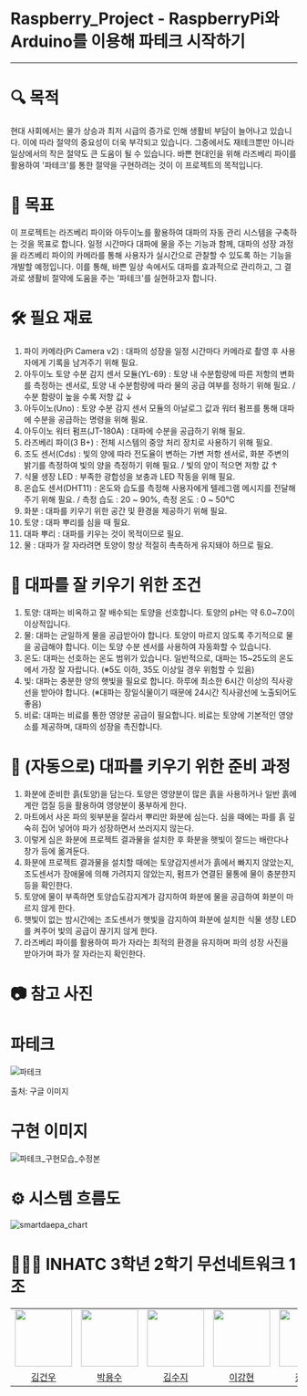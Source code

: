 # Raspberry_Project - RaspberryPi와 Arduino를 이용해 파테크 시작하기


* * *

# 🔍 목적
현대 사회에서는 물가 상승과 최저 시급의 증가로 인해 생활비 부담이 늘어나고 있습니다. 이에 따라 절약의 중요성이 더욱 부각되고 있습니다. 그중에서도 재테크뿐만 아니라 일상에서의 작은 절약도 큰 도움이 될 수 있습니다. 바쁜 현대인을 위해 라즈베리 파이를 활용하여 '파테크'를 통한 절약을 구현하려는 것이 이 프로젝트의 목적입니다.

# 🎯 목표
이 프로젝트는 라즈베리 파이와 아두이노를 활용하여 대파의 자동 관리 시스템을 구축하는 것을 목표로 합니다. 일정 시간마다 대파에 물을 주는 기능과 함께, 대파의 성장 과정을 라즈베리 파이의 카메라를 통해 사용자가 실시간으로 관찰할 수 있도록 하는 기능을 개발할 예정입니다. 이를 통해, 바쁜 일상 속에서도 대파를 효과적으로 관리하고, 그 결과로 생활비 절약에 도움을 주는 '파테크'를 실현하고자 합니다.

# 🛠️ 필요 재료
   1. 파이 카메라(Pi Camera v2) : 대파의 성장을 일정 시간마다 카메라로 촬영 후 사용자에게 기록을 남겨주기 위해 필요.
   2. 아두이노 토양 수분 감지 센서 모듈(YL-69) : 토양 내 수분함량에 따른 저항의 변화를 측정하는 센서로, 토양 내 수분함량에 따라 물의 공급 여부를 정하기 위해 필요. / 수분 함량이 높을 수록 저항 값 ↓
   3. 아두이노(Uno) : 토양 수분 감지 센서 모듈의 아날로그 값과 워터 펌프를 통해 대파에 수분을 공급하는 명령을 위해 필요.
   4. 아두이노 워터 펌프(JT-180A) : 대파에 수분을 공급하기 위해 필요.
   5. 라즈베리 파이(3 B+) : 전체 시스템의 중앙 처리 장치로 사용하기 위해 필요.
   6. 조도 센서(Cds) : 빛의 양에 따라 전도율이 변하는 가변 저항 센서로, 화분 주변의 밝기를 측정하여 빛의 양을 측정하기 위해 필요. / 빛의 양이 적으면 저항 값 ↑
   7. 식물 생장 LED : 부족한 광합성을 보충과 LED 작동을 위해 필요.
   8. 온습도 센서(DHT11) : 온도와 습도를 측정해 사용자에게 텔레그램 메시지를 전달해주기 위해 필요. / 측정 습도 : 20 ~ 90%, 측정 온도 : 0 ~ 50℃
   9. 화분 : 대파를 키우기 위한 공간 및 환경을 제공하기 위해 필요.
   10. 토양 : 대파 뿌리를 심을 때 필요.
   11. 대파 뿌리 : 대파를 키우는 것이 목적이므로 필요.
   12. 물 : 대파가 잘 자라려면 토양이 항상 적절히 촉촉하게 유지돼야 하므로 필요.
   

# 🌱 대파를 잘 키우기 위한 조건
   1. 토양: 대파는 비옥하고 잘 배수되는 토양을 선호합니다. 토양의 pH는 약 6.0~7.0이 이상적입니다.
   2. 물: 대파는 균일하게 물을 공급받아야 합니다. 토양이 마르지 않도록 주기적으로 물을 공급해야 합니다. 이는 토양 수분 센서를 사용하여 자동화할 수 있습니다.
   3. 온도: 대파는 선호하는 온도 범위가 있습니다. 일반적으로, 대파는 15~25도의 온도에서 가장 잘 자랍니다. (※5도 이하, 35도 이상일 경우 위험할 수 있음)
   4. 빛: 대파는 충분한 양의 햇빛을 필요로 합니다. 하루에 최소한 6시간 이상의 직사광선을 받아야 합니다. (※대파는 장일식물이기 때문에 24시간 직사광선에 노출되어도 좋음)
   5. 비료: 대파는 비료를 통한 영양분 공급이 필요합니다. 비료는 토양에 기본적인 영양소를 제공하며, 대파의 성장을 촉진합니다.

# 🌲 (자동으로) 대파를 키우기 위한 준비 과정
   1. 화분에 준비한 흙(토양)을 담는다. 토양은 영양분이 많은 흙을 사용하거나 일반 흙에 계란 껍질 등을 활용하여 영양분이 풍부하게 한다.
   2. 마트에서 사온 파의 윗부분을 잘라서 뿌리만 화분에 심는다. 심을 때에는 파를 흙 깊숙히 집어 넣어야 파가 성장하면서 쓰러지지 않는다.
   3. 이렇게 심은 화분에 프로젝트 결과물을 설치한 후 화분을 햇빛이 잘드는 배란다나 창가 등에 옮겨둔다.
   4. 화분에 프로젝트 결과물을 설치할 때에는 토양감지센서가 흙에서 빠지지 않았는지, 조도센서가 장애물에 의해 가려지지 않았는지, 펌프가 연결된 물통에 물이 충분한지 등을 확인한다. 
   5. 토양에 물이 부족하면 토양습도감지계가 감지하여 화분에 물을 공급하여 화분이 마르지 않게 한다.
   6. 햇빛이 없는 밤시간에는 조도센서가 햇빛을 감지하여 화분에 설치한 식물 생장 LED를 켜주어 빛의 공급이 끊기지 않게 한다.
   7. 라즈베리 파이를 활용하여 파가 자라는 최적의 환경을 유지하며 파의 성장 사진을 받아가며 파가 잘 자라는지 확인한다.

# 📷 참고 사진
# 파테크
![파테크](https://github.com/withoutsultang/Raspberry_Project/assets/113170868/eb217db7-61f5-48b9-b4b7-effccd96de1f)


출처: 구글 이미지
# 구현 이미지

![파테크_구현모습_수정본](https://github.com/withoutsultang/Raspberry_Project/assets/113170868/65f29a88-d3ff-4b38-8a1b-3bb6a6e0f8e2)


# ⚙️ 시스템 흐름도

![smartdaepa_chart](https://github.com/smart-daepa/.github/assets/120733105/e9495e9a-9e76-400f-9cab-6e3276cb0c1e)

   
# 👨🏻‍💻 INHATC 3학년 2학기 무선네트워크 1조
<table>
  <tbody>
    <tr>
      <tr>
      <td align="center"><a href="https://github.com/withoutsultang"><img src="https://avatars.githubusercontent.com/u/120733105?v=4" width="100px;" alt=""/></td>
      <td align="center"><a href="https://github.com/youngsoosoo"><img src="https://avatars.githubusercontent.com/u/87405853?v=4" width="100px;" alt=""/></td>
      <td align="center"><a href="https://github.com/Kimsuji100"><img src="https://avatars.githubusercontent.com/u/113170868?v=4" width="100px;" alt=""/></td>
      <td align="center"><a href="https://github.com/dlrkd"><img src="https://avatars.githubusercontent.com/u/35716755?v=4" width="100px;" alt=""/></td>
      <td align="center"><a href="https://github.com/jys23"><img src="https://avatars.githubusercontent.com/u/113410132?v=4" width="100px;" alt=""/></td>
      </tr>
      <tr>
      <td align="center"><a href="https://github.com/withoutsultang">김건우</td>
      <td align="center"><a href="https://github.com/youngsoosoo">박용수</td>
      <td align="center"><a href="https://github.com/Kimsuji100">김수지</td>
      <td align="center"><a href="https://github.com/dlrkd">이강현</td>
      <td align="center"><a href="https://github.com/jys23">장용수</td>
      </tr>
    </tr>
  </tbody>
</table>
